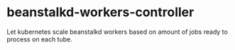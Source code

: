 # beanstalkd-workers-controller
Let kubernetes scale beanstalkd workers based on amount of jobs ready to process on each tube.
